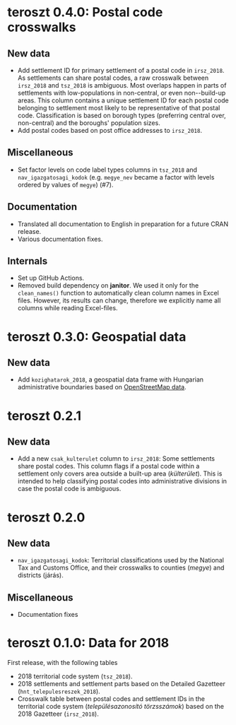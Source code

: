 # teroszt 0.4.0: Postal code crosswalks

## New data

  * Add settlement ID for primary settlement of a postal code in `irsz_2018`. As settlements can share postal codes, a raw crosswalk between `irsz_2018` and `tsz_2018` is ambiguous. Most overlaps happen in parts of settlements with low-populations in non-central, or even non--build-up areas. This column contains a unique settlement ID for each postal code belonging to settlement most likely to be representative of that postal code. Classification is based on borough types (preferring central over, non-central) and the boroughs' population sizes.
  * Add postal codes based on post office addresses to `irsz_2018`.

## Miscellaneous

  * Set factor levels on code label types columns in `tsz_2018` and `nav_igazgatosagi_kodok` (e.g. `megye_nev` became a factor with levels ordered by values of `megye`) (#7).

## Documentation

  * Translated all documentation to English in preparation for a future CRAN release.
  * Various documentation fixes.

## Internals

  * Set up GitHub Actions.
  * Removed build dependency on **janitor**. We used it only for the `clean_names()` function to automatically clean column names in Excel files. However, its results can change, therefore we explicitly name all columns while reading Excel-files.

# teroszt 0.3.0: Geospatial data

## New data

  * Add `kozighatarok_2018`, a geospatial data frame with Hungarian administrative boundaries based on [OpenStreetMap data](https://data2.openstreetmap.hu/hatarok/).

# teroszt 0.2.1

## New data

  * Add a new `csak_kulterulet` column to `irsz_2018`: Some settlements share postal codes. This column flags if a postal code within a settlement only covers area outside a built-up area (*külterület*). This is intended to help classifying postal codes into administrative divisions in case the postal code is ambiguous.

# teroszt 0.2.0

## New data

  * `nav_igazgatosagi_kodok`: Territorial classifications used by the National Tax and Customs Office, and their crosswalks to counties (*megye*) and districts (járás).

## Miscellaneous

  * Documentation fixes

# teroszt 0.1.0: Data for 2018

First release, with the following tables

  * 2018 territorial code system (`tsz_2018`).
  * 2018 settlements and settlement parts based on the Detailed Gazetteer (`hnt_telepulesreszek_2018`).
  * Crosswalk table between postal codes and settlement IDs in the territorial code system (*településazonosító törzsszámok*) based on the 2018 Gazetteer (`irsz_2018`).
